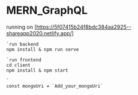 
# MERN_GraphQL
running on [https://5f07415b24f8bdc384aa2925--shareapp2020.netlify.app/]
```
`run backend
npm install & npm run serve

`run frontend
cd client
npm install & npm start

`
const mongoUri = `Add_your_mongoUri`
